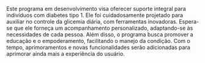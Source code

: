 Este programa em desenvolvimento visa oferecer suporte integral para indivíduos com diabetes tipo 1. 
Ele foi cuidadosamente projetado para auxiliar no controle da glicemia diária, com ferramentas inovadoras. 
Espera-se que ele forneça um acompanhamento personalizado, adaptando-se às necessidades de cada pessoa. 
Além disso, o programa busca promover a educação e o empoderamento, facilitando o manejo da condição.
Com o tempo, aprimoramentos e novas funcionalidades serão adicionadas para aprimorar ainda mais a experiência do usuário.

